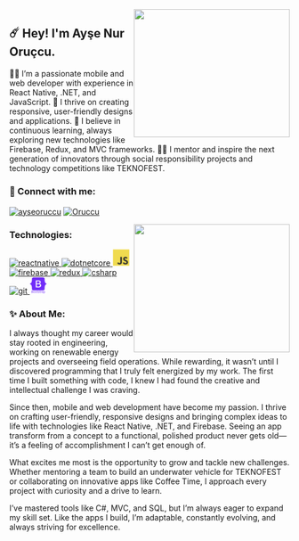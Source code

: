 <img align="right" src="https://media4.giphy.com/media/C5hL7OSWyACFW/giphy.gif?cid=790b76116db62c253a8e62c0cf908b88666ef1f5ca7c3a3c&rid=giphy.gif&ct=g" width="280" height="230" /> 
<h2>☄️ Hey! I'm Ayşe Nur Oruçcu.</h2>
👩‍💻 I’m a passionate mobile and web developer with experience in React Native, .NET, and JavaScript.
🚀 I thrive on creating responsive, user-friendly designs and applications.
🌱 I believe in continuous learning, always exploring new technologies like Firebase, Redux, and MVC frameworks.
🧑‍🏫 I mentor and inspire the next generation of innovators through social responsibility projects and technology competitions like TEKNOFEST.
<h3 align="left">🌟 Connect with me:</h3> <p align="left"> <a href="https://linkedin.com/in/ayseoruccu" target="blank" rel=”noopener”><img align="center" src="https://upload.wikimedia.org/wikipedia/commons/thumb/c/ca/LinkedIn_logo_initials.png/640px-LinkedIn_logo_initials.png" alt="ayseoruccu" height="30" width="30" /></a> <a href="https://github.com/Oruccu" target="blank" rel=”noopener”><img align="center" src="https://github.githubassets.com/images/modules/logos_page/GitHub-Mark.png" alt="Oruccu" height="30" width="30" /></a> </p> <img align="right" src="https://c.tenor.com/4gPD1ccxrVgAAAAC/rick-ashley-dance.gif" width="280" height="230" /> <h3 align="left">Technologies:</h3> <p align="left"> <a href="https://reactnative.dev/" target="_blank" rel=”noopener”> <img src="https://reactnative.dev/img/header_logo.svg" alt="reactnative" width="30" height="30"/> </a> <a href="https://dotnet.microsoft.com/" target="_blank" rel=”noopener”> <img src="https://upload.wikimedia.org/wikipedia/commons/thumb/e/ee/.NET_Core_Logo.svg/1200px-.NET_Core_Logo.svg.png" alt="dotnetcore" width="30" height="30"/> </a> <a href="https://developer.mozilla.org/en-US/docs/Web/JavaScript" target="_blank" rel=”noopener”> <img src="https://raw.githubusercontent.com/devicons/devicon/master/icons/javascript/javascript-original.svg" alt="javascript" width="30" height="30"/> </a> <a href="https://firebase.google.com/" target="_blank" rel=”noopener”> <img src="https://www.vectorlogo.zone/logos/firebase/firebase-icon.svg" alt="firebase" width="30" height="30"/> </a> <a href="https://redux.js.org/" target="_blank" rel=”noopener”> <img src="https://raw.githubusercontent.com/reduxjs/redux/master/logo/logo.png" alt="redux" width="30" height="30"/> </a> <a href="https://dotnet.microsoft.com/" target="_blank" rel=”noopener”> <img src="https://seeklogo.com/images/C/c-sharp-c-logo-02F17714BA-seeklogo.com.png" alt="csharp" width="30" height="30"/> </a> <a href="https://git-scm.com/" target="_blank" rel=”noopener”> <img src="https://www.vectorlogo.zone/logos/git-scm/git-scm-icon.svg" alt="git" width="30" height="30"/> </a> <a href="https://getbootstrap.com" target="_blank" rel=”noopener”> <img src="https://raw.githubusercontent.com/devicons/devicon/master/icons/bootstrap/bootstrap-plain-wordmark.svg" alt="bootstrap" width="30" height="30"/> </a> </p> <h3 align="left">✨ About Me:</h3>
I always thought my career would stay rooted in engineering, working on renewable energy projects and overseeing field operations. While rewarding, it wasn’t until I discovered programming that I truly felt energized by my work. The first time I built something with code, I knew I had found the creative and intellectual challenge I was craving.

Since then, mobile and web development have become my passion. I thrive on crafting user-friendly, responsive designs and bringing complex ideas to life with technologies like React Native, .NET, and Firebase. Seeing an app transform from a concept to a functional, polished product never gets old—it’s a feeling of accomplishment I can’t get enough of.

What excites me most is the opportunity to grow and tackle new challenges. Whether mentoring a team to build an underwater vehicle for TEKNOFEST or collaborating on innovative apps like Coffee Time, I approach every project with curiosity and a drive to learn.

I’ve mastered tools like C#, MVC, and SQL, but I’m always eager to expand my skill set. Like the apps I build, I’m adaptable, constantly evolving, and always striving for excellence.

